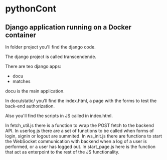 # pythonCont

## Django application running on a Docker container

In folder project you'll find the django code.

The django project is called transcendende.

There are teo django apps:
- docu
- matches

docu is the main application.

In docu/static/ you'll find the index.html, a page with the forms to test the back-end authorization.

Also you'll find the scripts in JS called in index.html.

In fetch_util.js there is a function to wrap the POST fetch to the backend API.
In userlog.js there are a set of functions to be called when forms of login, signin or logout are summited.
In ws_init.js there are functions to start the WebSocket communication with backend when a log of a user is performed,
	or a user has logged out.
In start_page.js here is the function that act as enterpoint to the rest of the JS functionality.

